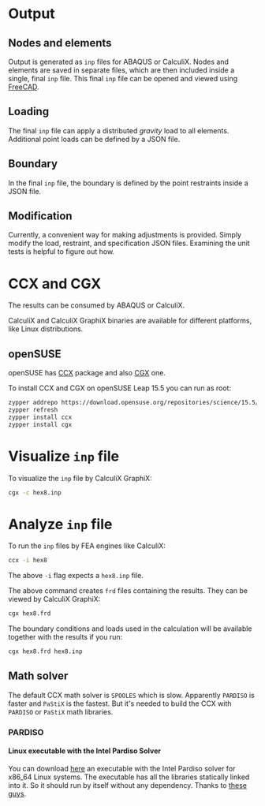 # Output

## Nodes and elements

Output is generated as `inp` files for ABAQUS or CalculiX. Nodes and elements are saved in separate files, which are then included inside a single, final `inp` file. This final `inp` file can be opened and viewed using [FreeCAD](https://en.wikipedia.org/wiki/FreeCAD).

## Loading

The final `inp` file can apply a distributed *gravity* load to all elements. Additional point loads can be defined by a JSON file.

## Boundary

In the final `inp` file, the boundary is defined by the point restraints inside a JSON file.

## Modification

Currently, a convenient way for making adjustments is provided. Simply modify the load, restraint, and specification JSON files. Examining the unit tests is helpful to figure out how.

# CCX and CGX

The results can be consumed by ABAQUS or CalculiX.

CalculiX and CalculiX GraphiX binaries are available for different platforms, like Linux distributions.

## openSUSE

openSUSE has [CCX](https://software.opensuse.org/package/ccx) package and also [CGX](https://software.opensuse.org/package/cgx) one.

To install CCX and CGX on openSUSE Leap 15.5 you can run as root:

```bash
zypper addrepo https://download.opensuse.org/repositories/science/15.5/science.repo
zypper refresh
zypper install ccx
zypper install cgx
```

# Visualize `inp` file

To visualize the `inp` file by CalculiX GraphiX:

```bash
cgx -c hex8.inp
```

# Analyze `inp` file

To run the `inp` files by FEA engines like CalculiX:

```bash
ccx -i hex8
```

The above `-i` flag expects a `hex8.inp` file.

The above command creates `frd` files containing the results. They can be viewed by CalculiX GraphiX:

```bash
cgx hex8.frd
```

The boundary conditions and loads used in the calculation will be available together with the results if you run:

```bash
cgx hex8.frd hex8.inp
```

## Math solver

The default CCX math solver is `SPOOLES` which is slow. Apparently `PARDISO` is faster and `PaStiX` is the fastest. But it's needed to build the CCX with `PARDISO` or `PaStiX` math libraries.

### PARDISO

#### Linux executable with the Intel Pardiso Solver

You can download [here](https://www.dropbox.com/s/x8axi53l9dk9w4g/ccx_2.19_MT?dl=1) an executable with the Intel Pardiso solver for x86_64 Linux systems. The executable has all the libraries statically linked into it. So it should run by itself without any dependency. Thanks to [these guys](https://www.feacluster.com/calculix.php).
